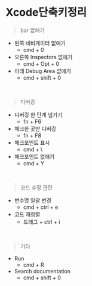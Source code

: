 # Xcode단축키정리

> bar 없애기
* 왼쪽 네비게이터 없애기 
    - cmd + 0
* 오른쪽 Inspectors 없애기
    - cmd + Opt + 0
* 아래 Debug Area 없애기
    - cmd + shift + 0

<br>

> 디버깅
* 디버깅 한 단계 넘기기
    - fn + F6
* 체크한 곳만 디버깅
    - fn + F8
* 체크포인트 표시
    - cmd + \
* 체크포인트 없애기
    - cmd + Y

<br>

> 코드 수정 관련
* 변수명 일괄 변경
    - cmd + ctrl + e
* 코드 재정렬
    - 드래그 + ctrl + i

<br>

> 기타
* Run
    - cmd + R
* Search documentation
    - cmd + shift + 0
